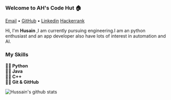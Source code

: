 ### Welcome to AH's Code Hut 🏠

<p >
  <a href="hussain.ashara123@gmail.com">Email</a> •
  <a href="https://github.com/hussainashara">GitHub</a> •
  <a href="https://www.linkedin.com/in/hussain-ashara-945318192/">Linkedin</a>
  <a href="https://www.hackerrank.com/hussain_ashara11">Hackerrank</a>
</p>

Hi, I'm <b>Husain</b> ,I am currently pursuing engineering.I am an python enthusiast and an app developer also have lots of interest in automation and AI.


### My Skills
<b>
✍🏻 Python<br>
✍🏻 Java<br>
✍🏻 C++<br>
✍🏻 Git & GitHub<br>
</b>





![Hussain's github stats](https://github-readme-stats.vercel.app/api/?username=hussainashara&show_icons=true&title_color=ffd1dc&icon_color=79ff97&text_color=ffd1dc&bg_color=151515)

